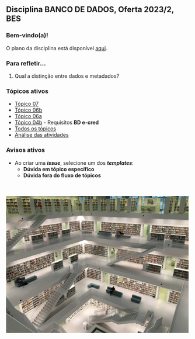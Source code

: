 ## Disciplina **BANCO DE DADOS**, Oferta 2023/2, BES 

### Bem-vindo(a)!

O plano da disciplina está disponível [aqui](./media/bd-2023-2-bes-plano.pdf).<br>

### Para refletir...

1. Qual a distinção entre dados e metadados?

### Tópicos ativos

- [Tópico 07](./topico/topico-07.md)
- [Tópico 06b](./topico/topico-06b.md)
- [Tópico 06a](./topico/topico-06a.md)
- [Tópico 04b](./topico/topico-04b.md) - Requisitos **BD e-cred**
- [Todos os tópicos](topico/topico-index.md)
- [Análise das atividades]()

### Avisos ativos

- Ao criar uma _**issue**_, selecione um dos _**templates**_:
  - **Dúvida em tópico específico**
  - **Dúvida fora do fluxo de tópicos**

<br>
<br>
<img src="./media/tobias-fischer-PkbZahEG2Ng-unsplash.jpg" width="500">
